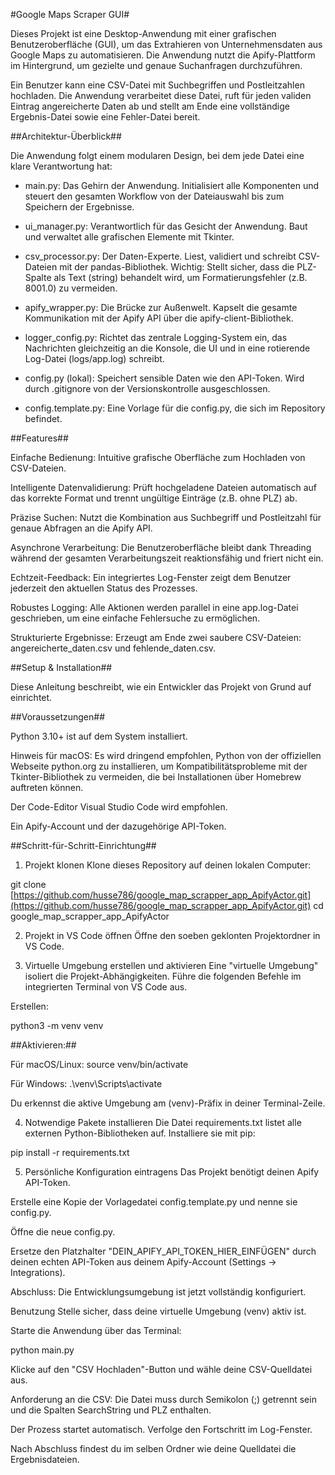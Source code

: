 #Google Maps Scraper GUI#


Dieses Projekt ist eine Desktop-Anwendung mit einer grafischen Benutzeroberfläche (GUI), um das Extrahieren von Unternehmensdaten aus Google Maps zu automatisieren. Die Anwendung nutzt die Apify-Plattform im Hintergrund, um gezielte und genaue Suchanfragen durchzuführen.

Ein Benutzer kann eine CSV-Datei mit Suchbegriffen und Postleitzahlen hochladen. Die Anwendung verarbeitet diese Datei, ruft für jeden validen Eintrag angereicherte Daten ab und stellt am Ende eine vollständige Ergebnis-Datei sowie eine Fehler-Datei bereit.

##Architektur-Überblick##

Die Anwendung folgt einem modularen Design, bei dem jede Datei eine klare Verantwortung hat:

- main.py: Das Gehirn der Anwendung. Initialisiert alle Komponenten und steuert den gesamten Workflow von der Dateiauswahl bis zum Speichern der Ergebnisse.

- ui_manager.py: Verantwortlich für das Gesicht der Anwendung. Baut und verwaltet alle grafischen Elemente mit Tkinter.

- csv_processor.py: Der Daten-Experte. Liest, validiert und schreibt CSV-Dateien mit der pandas-Bibliothek. Wichtig: Stellt sicher, dass die PLZ-Spalte als Text (string) behandelt wird, um Formatierungsfehler (z.B. 8001.0) zu vermeiden.

- apify_wrapper.py: Die Brücke zur Außenwelt. Kapselt die gesamte Kommunikation mit der Apify API über die apify-client-Bibliothek.

- logger_config.py: Richtet das zentrale Logging-System ein, das Nachrichten gleichzeitig an die Konsole, die UI und in eine rotierende Log-Datei (logs/app.log) schreibt.

- config.py (lokal): Speichert sensible Daten wie den API-Token. Wird durch .gitignore von der Versionskontrolle ausgeschlossen.

- config.template.py: Eine Vorlage für die config.py, die sich im Repository befindet.


##Features##

Einfache Bedienung: Intuitive grafische Oberfläche zum Hochladen von CSV-Dateien.

Intelligente Datenvalidierung: Prüft hochgeladene Dateien automatisch auf das korrekte Format und trennt ungültige Einträge (z.B. ohne PLZ) ab.

Präzise Suchen: Nutzt die Kombination aus Suchbegriff und Postleitzahl für genaue Abfragen an die Apify API.

Asynchrone Verarbeitung: Die Benutzeroberfläche bleibt dank Threading während der gesamten Verarbeitungszeit reaktionsfähig und friert nicht ein.

Echtzeit-Feedback: Ein integriertes Log-Fenster zeigt dem Benutzer jederzeit den aktuellen Status des Prozesses.

Robustes Logging: Alle Aktionen werden parallel in eine app.log-Datei geschrieben, um eine einfache Fehlersuche zu ermöglichen.

Strukturierte Ergebnisse: Erzeugt am Ende zwei saubere CSV-Dateien: angereicherte_daten.csv und fehlende_daten.csv.

##Setup & Installation##

Diese Anleitung beschreibt, wie ein Entwickler das Projekt von Grund auf einrichtet.

##Voraussetzungen##

Python 3.10+ ist auf dem System installiert.

Hinweis für macOS: Es wird dringend empfohlen, Python von der offiziellen Webseite python.org zu installieren, um Kompatibilitätsprobleme mit der Tkinter-Bibliothek zu vermeiden, die bei Installationen über Homebrew auftreten können.

Der Code-Editor Visual Studio Code wird empfohlen.

Ein Apify-Account und der dazugehörige API-Token.

##Schritt-für-Schritt-Einrichtung##

1. Projekt klonen
Klone dieses Repository auf deinen lokalen Computer:

git clone [https://github.com/husse786/google_map_scrapper_app_ApifyActor.git](https://github.com/husse786/google_map_scrapper_app_ApifyActor.git)
cd google_map_scrapper_app_ApifyActor


2. Projekt in VS Code öffnen
Öffne den soeben geklonten Projektordner in VS Code.

3. Virtuelle Umgebung erstellen und aktivieren
Eine "virtuelle Umgebung" isoliert die Projekt-Abhängigkeiten. Führe die folgenden Befehle im integrierten Terminal von VS Code aus.

Erstellen:

python3 -m venv venv


##Aktivieren:##

Für macOS/Linux: source venv/bin/activate

Für Windows: .\venv\Scripts\activate

Du erkennst die aktive Umgebung am (venv)-Präfix in deiner Terminal-Zeile.

4. Notwendige Pakete installieren
Die Datei requirements.txt listet alle externen Python-Bibliotheken auf. Installiere sie mit pip:

pip install -r requirements.txt


5. Persönliche Konfiguration eintragens
Das Projekt benötigt deinen Apify API-Token.

Erstelle eine Kopie der Vorlagedatei config.template.py und nenne sie config.py.

Öffne die neue config.py.

Ersetze den Platzhalter "DEIN_APIFY_API_TOKEN_HIER_EINFÜGEN" durch deinen echten API-Token aus deinem Apify-Account (Settings → Integrations).

Abschluss: Die Entwicklungsumgebung ist jetzt vollständig konfiguriert.

Benutzung
Stelle sicher, dass deine virtuelle Umgebung (venv) aktiv ist.

Starte die Anwendung über das Terminal:

python main.py


Klicke auf den "CSV Hochladen"-Button und wähle deine CSV-Quelldatei aus.

Anforderung an die CSV: Die Datei muss durch Semikolon (;) getrennt sein und die Spalten SearchString und PLZ enthalten.

Der Prozess startet automatisch. Verfolge den Fortschritt im Log-Fenster.

Nach Abschluss findest du im selben Ordner wie deine Quelldatei die Ergebnisdateien.

